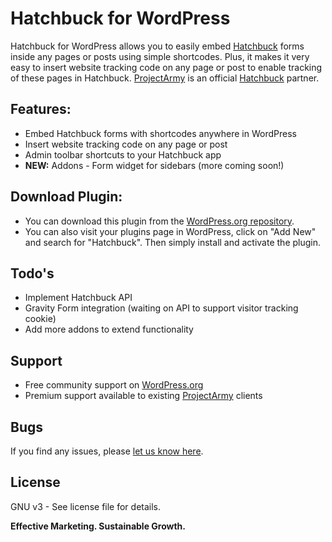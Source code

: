 Hatchbuck for WordPress
======================
Hatchbuck for WordPress allows you to easily embed [Hatchbuck] forms inside any pages or posts using simple shortcodes. Plus, it makes it very easy to insert website tracking code on any page or post to enable tracking of these pages in Hatchbuck. [ProjectArmy] is an official [Hatchbuck] partner.

Features:
----
  - Embed Hatchbuck forms with shortcodes anywhere in WordPress 
  - Insert website tracking code on any page or post
  - Admin toolbar shortcuts to your Hatchbuck app
  - **NEW:** Addons - Form widget for sidebars (more coming soon!)

Download Plugin:
----
  - You can download this plugin from the [WordPress.org repository](https://wordpress.org/plugins/hatchbuck/). 
  - You can also visit your plugins page in WordPress, click on "Add New" and search for "Hatchbuck". Then simply install and activate the plugin.
  
Todo's
----
- Implement Hatchbuck API 
- Gravity Form integration (waiting on API to support visitor tracking cookie)
- Add more addons to extend functionality

Support
----
- Free community support on [WordPress.org](https://wordpress.org/support/plugin/hatchbuck)
- Premium support available to existing [ProjectArmy] clients

Bugs
----
If you find any issues, please [let us know here].

License
----
GNU v3 - See license file for details.

**Effective Marketing. Sustainable Growth.**

[ProjectArmy]:https://www.projectarmy.net
[Hatchbuck]:http://www.hatchbuck.com/#_l_1t
[let us know here]:https://github.com/ProjectArmy/Hatchbuck-for-WordPress/issues